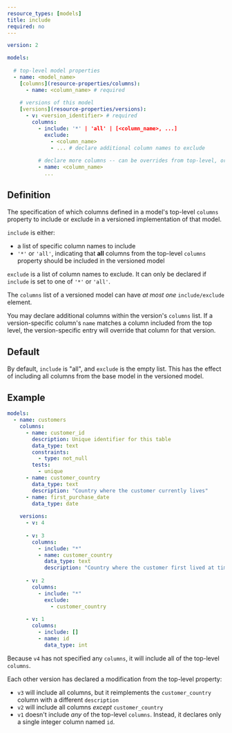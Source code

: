 ```yaml
---
resource_types: [models]
title: include
required: no
---
```



<File name='models/<schema>.yml'>

```yml
version: 2

models:
  
  # top-level model properties
  - name: <model_name>
    [columns](resource-properties/columns):
      - name: <column_name> # required
    
    # versions of this model
    [versions](resource-properties/versions):
      - v: <version_identifier> # required
        columns:
          - include: '*' | 'all' | [<column_name>, ...]
            exclude:
              - <column_name>
              - ... # declare additional column names to exclude
          
          # declare more columns -- can be overrides from top-level, or in addition
          - name: <column_name>
            ...

```

</File>

## Definition
The specification of which columns defined in a model's top-level `columns` property to include or exclude in a versioned implementation of that model.

`include` is either:
- a list of specific column names to include
- `'*'` or `'all'`, indicating that **all** columns from the top-level `columns` property should be included in the versioned model

`exclude` is a list of column names to exclude. It can only be declared if `include` is set to one of `'*'` or `'all'`. 

The `columns` list of a versioned model can have _at most one_ `include/exclude` element.

You may declare additional columns within the version's `columns` list. If a version-specific column's `name` matches a column included from the top level, the version-specific entry will override that column for that version.

## Default

By default, `include` is "all", and `exclude` is the empty list. This has the effect of including all columns from the base model in the versioned model.

## Example

<File name='models/customers.yml'>

```yml
models:
  - name: customers
    columns:
      - name: customer_id
        description: Unique identifier for this table
        data_type: text
        constraints:
          - type: not_null
        tests:
          - unique
      - name: customer_country
        data_type: text
        description: "Country where the customer currently lives"
      - name: first_purchase_date
        data_type: date
    
    versions:
      - v: 4
      
      - v: 3
        columns:
          - include: "*"
          - name: customer_country
            data_type: text
            description: "Country where the customer first lived at time of first purchase"
      
      - v: 2
        columns:
          - include: "*"
            exclude:
              - customer_country
      
      - v: 1
        columns:
          - include: []
          - name: id
            data_type: int
```

</File>

Because `v4` has not specified any `columns`, it will include all of the top-level `columns`.

Each other version has declared a modification from the top-level property:
- `v3` will include all columns, but it reimplements the `customer_country` column with a different `description`
- `v2` will include all columns *except* `customer_country`
- `v1` doesn't include *any* of the top-level `columns`. Instead, it declares only a single integer column named `id`.
